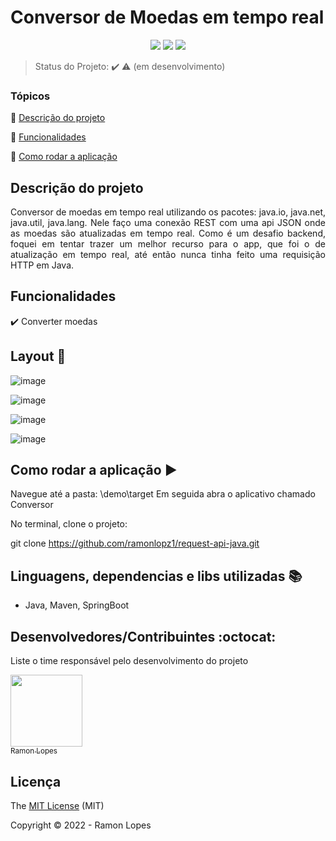 
<h1>Conversor de Moedas em tempo real</h1> 



<p align="center">
    <img src="http://img.shields.io/static/v1?label=License&message=MIT&color=green&style=for-the-badge"/>
    <img src="http://img.shields.io/static/v1?label=STATUS&message=EM%20DESENVOLVIMENTO&color=RED&style=for-the-badge"/>
    <img src="http://img.shields.io/static/v1?label=STATUS&message=CONCLUIDO&color=GREEN&style=for-the-badge"/>
</p>

> Status do Projeto: :heavy_check_mark: :warning: (em desenvolvimento)

### Tópicos 

:small_blue_diamond: [Descrição do projeto](#descrição-do-projeto)

:small_blue_diamond: [Funcionalidades](#funcionalidades)

:small_blue_diamond: [Como rodar a aplicação](#como-rodar-a-aplicação-arrow_forward)
 

## Descrição do projeto 

<p align="justify">
  Conversor de moedas em tempo real utilizando os pacotes: java.io, java.net, java.util, java.lang.
  Nele faço uma conexão REST com uma api JSON onde as moedas são atualizadas em tempo real.
  Como é um desafio backend, foquei em tentar trazer um melhor recurso para o app, que foi o de atualização em tempo real, 
  até então nunca tinha feito uma requisição HTTP em Java.
</p>

## Funcionalidades

:heavy_check_mark: Converter moedas 

## Layout :dash:

![image](https://user-images.githubusercontent.com/73000131/172507831-c9cb516b-06c6-4cf6-aa0a-af8b02e38ea3.png)

![image](https://user-images.githubusercontent.com/73000131/172507851-6d74bd1f-a707-4938-8d00-687cb68e4ee6.png)

![image](https://user-images.githubusercontent.com/73000131/172507862-031424aa-0a25-4b31-9b1a-8e2a7bf55124.png)

![image](https://user-images.githubusercontent.com/73000131/172507875-e985f7df-8c46-44d6-a016-d6d22fab23ba.png)


## Como rodar a aplicação :arrow_forward:

Navegue até a pasta: \demo\target
Em seguida abra o aplicativo chamado Conversor

No terminal, clone o projeto: 

git clone https://github.com/ramonlopz1/request-api-java.git

## Linguagens, dependencias e libs utilizadas :books:

- Java, Maven, SpringBoot

## Desenvolvedores/Contribuintes :octocat:

Liste o time responsável pelo desenvolvimento do projeto

[<img src="https://avatars.githubusercontent.com/u/73000131?s=400&u=8e56b5ebae13e70129e5b740440beef8a08a0b36&v=4" width=115><br><sub>Ramon Lopes</sub>](https://github.com/settings/profile)

## Licença 

The [MIT License]() (MIT)

Copyright :copyright: 2022 - Ramon Lopes
